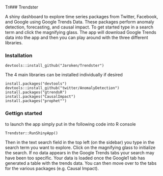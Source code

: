 Tr### Trendster

A shiny dashboard to explore time series packages from Twitter, Facebook, and Google using Google Trends Data. 
These packages perform anomaly detection, forecasting, and causal impact. To get started type in a search term and click the magnifying glass. The app will download Google Trends data into the app and then you can play around with the three different libraries.


### Installation

```{r installation, eval = FALSE}
devtools::install_github("Jaroken/Trendster")
```
  
The 4 main libraries can be installed individually if desired

```{r, eval = FALSE}
install.packages("devtools")
devtools::install_github("twitter/AnomalyDetection")
install.packages("gtrendsR")
install.packages("CausalImpact")
install.packages("prophet"")
```
  
### Gettign started

to launch the app simply put in the following code into R console

```{r}
Trendster::RunShinyApp()
```

Then in the text search field in the top left (on the sidebar) you type in the search term you want to explore. Click on the magnifying glass to initialize the search. If no data appears in the Google Trends tabs your search may have been too specific. Your data is loaded once the Google1 tab has generated a table with the trends data. You can then move over to the tabs for the various packages (e.g. Causal Impact).

